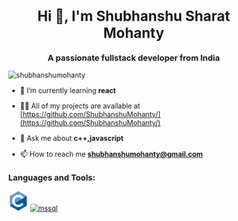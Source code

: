<h1 align="center">Hi 👋, I'm Shubhanshu Sharat Mohanty</h1>
<h3 align="center">A passionate fullstack developer from India</h3>

<p align="left"> <img src="https://komarev.com/ghpvc/?username=shubhanshumohanty&label=Profile%20views&color=0e75b6&style=flat" alt="shubhanshumohanty" /> </p>



- 🌱 I’m currently learning **react**

- 👨‍💻 All of my projects are available at [https://github.com/ShubhanshuMohanty/](https://github.com/ShubhanshuMohanty/)

- 💬 Ask me about **c++,javascript**

- 📫 How to reach me **shubhanshumohanty@gmail.com**



<h3 align="left">Languages and Tools:</h3>
 <img src="https://raw.githubusercontent.com/devicons/devicon/master/icons/c/c-original.svg" alt="c" width="40" height="40"/> </a> <a href="https://www.microsoft.com/en-us/sql-server" target="_blank" rel="noreferrer"> <img src="https://www.svgrepo.com/show/303229/microsoft-sql-server-logo.svg" alt="mssql" width="40" height="40"/> </a> </p>
